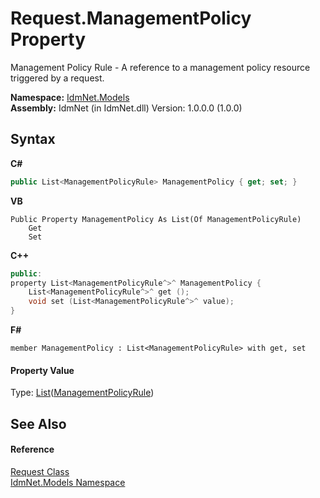 # Request.ManagementPolicy Property 
 

Management Policy Rule - A reference to a management policy resource triggered by a request.

**Namespace:**&nbsp;<a href="N_IdmNet_Models">IdmNet.Models</a><br />**Assembly:**&nbsp;IdmNet (in IdmNet.dll) Version: 1.0.0.0 (1.0.0)

## Syntax

**C#**<br />
``` C#
public List<ManagementPolicyRule> ManagementPolicy { get; set; }
```

**VB**<br />
``` VB
Public Property ManagementPolicy As List(Of ManagementPolicyRule)
	Get
	Set
```

**C++**<br />
``` C++
public:
property List<ManagementPolicyRule^>^ ManagementPolicy {
	List<ManagementPolicyRule^>^ get ();
	void set (List<ManagementPolicyRule^>^ value);
}
```

**F#**<br />
``` F#
member ManagementPolicy : List<ManagementPolicyRule> with get, set

```


#### Property Value
Type: <a href="http://msdn2.microsoft.com/en-us/library/6sh2ey19" target="_blank">List</a>(<a href="T_IdmNet_Models_ManagementPolicyRule">ManagementPolicyRule</a>)

## See Also


#### Reference
<a href="T_IdmNet_Models_Request">Request Class</a><br /><a href="N_IdmNet_Models">IdmNet.Models Namespace</a><br />